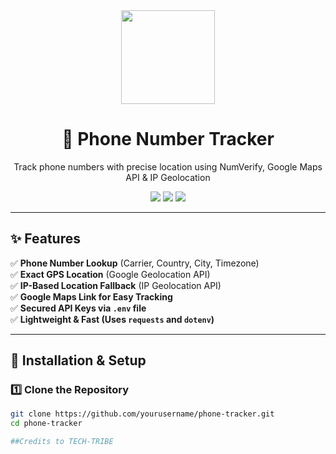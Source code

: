 <div align="center">
  <img src="https://media.giphy.com/media/j6ZK7Dan4P2fK/giphy.gif" width="150px">
  <h1>📍 Phone Number Tracker</h1>
  <p>Track phone numbers with precise location using NumVerify, Google Maps API & IP Geolocation</p>

  <img src="https://img.shields.io/badge/Python-3.10-blue?style=for-the-badge">
  <img src="https://img.shields.io/badge/License-MIT-green?style=for-the-badge">
  <img src="https://img.shields.io/badge/Status-Active-brightgreen?style=for-the-badge">
</div>

---

## ✨ **Features**
✅ **Phone Number Lookup** (Carrier, Country, City, Timezone)  
✅ **Exact GPS Location** (Google Geolocation API)  
✅ **IP-Based Location Fallback** (IP Geolocation API)  
✅ **Google Maps Link for Easy Tracking**  
✅ **Secured API Keys via `.env` file**  
✅ **Lightweight & Fast (Uses `requests` and `dotenv`)**  

---

## 🚀 **Installation & Setup**
### 1️⃣ **Clone the Repository**
```bash
git clone https://github.com/yourusername/phone-tracker.git
cd phone-tracker

##Credits to TECH-TRIBE 
